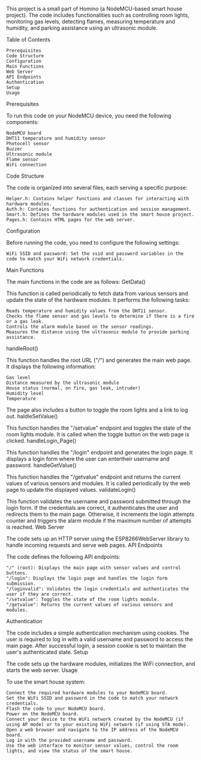 This project is a small part of Homino (a NodeMCU-based smart house project). The code includes functionalities such as controlling room lights, monitoring gas levels, detecting flames, measuring temperature and humidity, and parking assistance using an ultrasonic module.

Table of Contents

    Prerequisites
    Code Structure
    Configuration
    Main Functions
    Web Server
    API Endpoints
    Authentication
    Setup
    Usage

Prerequisites

To run this code on your NodeMCU device, you need the following components:

    NodeMCU board
    DHT11 temperature and humidity sensor
    Photocell sensor
    Buzzer
    Ultrasonic module
    Flame sensor
    WiFi connection

Code Structure

The code is organized into several files, each serving a specific purpose:

    Helper.h: Contains helper functions and classes for interacting with hardware modules.
    Auth.h: Contains functions for authentication and session management.
    Smart.h: Defines the hardware modules used in the smart house project.
    Pages.h: Contains HTML pages for the web server.

Configuration

Before running the code, you need to configure the following settings:

    WiFi SSID and password: Set the ssid and password variables in the code to match your WiFi network credentials.

Main Functions

The main functions in the code are as follows:
GetData()

This function is called periodically to fetch data from various sensors and update the state of the hardware modules. It performs the following tasks:

    Reads temperature and humidity values from the DHT11 sensor.
    Checks the flame sensor and gas levels to determine if there is a fire or a gas leak.
    Controls the alarm module based on the sensor readings.
    Measures the distance using the ultrasonic module to provide parking assistance.

handleRoot()

This function handles the root URL ("/") and generates the main web page. It displays the following information:

    Gas level
    Distance measured by the ultrasonic module
    House status (normal, on fire, gas leak, intruder)
    Humidity level
    Temperature

The page also includes a button to toggle the room lights and a link to log out.
haldleSetValue()

This function handles the "/setvalue" endpoint and toggles the state of the room lights module. It is called when the toggle button on the web page is clicked.
handleLogin_Page()

This function handles the "/login" endpoint and generates the login page. It displays a login form where the user can entertheir username and password.
handleGetValue()

This function handles the "/getvalue" endpoint and returns the current values of various sensors and modules. It is called periodically by the web page to update the displayed values.
validateLogin()

This function validates the username and password submitted through the login form. If the credentials are correct, it authenticates the user and redirects them to the main page. Otherwise, it increments the login attempts counter and triggers the alarm module if the maximum number of attempts is reached.
Web Server

The code sets up an HTTP server using the ESP8266WebServer library to handle incoming requests and serve web pages.
API Endpoints

The code defines the following API endpoints:

    "/" (root): Displays the main page with sensor values and control buttons.
    "/login": Displays the login page and handles the login form submission.
    "/loginvalid": Validates the login credentials and authenticates the user if they are correct.
    "/setvalue": Toggles the state of the room lights module.
    "/getvalue": Returns the current values of various sensors and modules.

Authentication

The code includes a simple authentication mechanism using cookies. The user is required to log in with a valid username and password to access the main page. After successful login, a session cookie is set to maintain the user's authenticated state.
Setup

The code sets up the hardware modules, initializes the WiFi connection, and starts the web server.
Usage

To use the smart house system:

    Connect the required hardware modules to your NodeMCU board.
    Set the WiFi SSID and password in the code to match your network credentials.
    Flash the code to your NodeMCU board.
    Power on the NodeMCU board.
    Connect your device to the WiFi network created by the NodeMCU (if using AP mode) or to your existing WiFi network (if using STA mode).
    Open a web browser and navigate to the IP address of the NodeMCU board.
    Log in with the provided username and password.
    Use the web interface to monitor sensor values, control the room lights, and view the status of the smart house.
